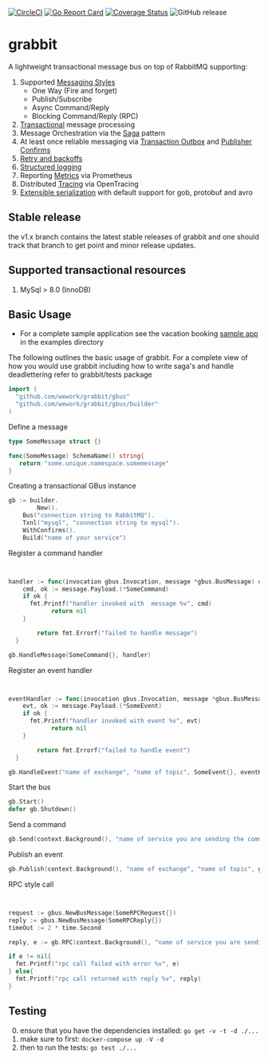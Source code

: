 
[![CircleCI](https://circleci.com/gh/wework/grabbit.svg?style=svg)](https://circleci.com/gh/wework/grabbit)
[![Go Report Card](https://goreportcard.com/badge/github.com/wework/grabbit)](https://goreportcard.com/report/github.com/wework/grabbit)
[![Coverage Status](https://coveralls.io/repos/github/wework/grabbit/badge.svg?branch=master)](https://coveralls.io/github/wework/grabbit?branch=master)
![GitHub release](https://img.shields.io/github/release/wework/grabbit.svg)



# grabbit

A lightweight transactional message bus on top of RabbitMQ supporting:

1) Supported [Messaging Styles](https://github.com/wework/grabbit/blob/master/docs/MESSAGING.md) 
    - One Way (Fire and forget)
    - Publish/Subscribe
    - Async Command/Reply
    - Blocking Command/Reply (RPC)
2) [Transactional](https://github.com/wework/grabbit/blob/master/docs/TX.md) message processing
3) Message Orchestration via the [Saga](https://github.com/wework/grabbit/blob/master/docs/SAGA.md) pattern
4) At least once reliable messaging via [Transaction Outbox](https://github.com/wework/grabbit/blob/master/docs/OUTBOX.md) and [Publisher Confirms](https://github.com/wework/grabbit/blob/master/docs/OUTBOX.md)
5) [Retry and backoffs](https://github.com/wework/grabbit/blob/master/docs/RETRY.md)
6) [Structured logging](https://github.com/wework/grabbit/blob/master/docs/LOGGING.md)
7) Reporting [Metrics](https://github.com/wework/grabbit/blob/master/docs/METRICS.md) via Prometheus
8) Distributed [Tracing](https://github.com/wework/grabbit/blob/master/docs/TRACING.md) via OpenTracing
9) [Extensible serialization](https://github.com/wework/grabbit/blob/master/docs/SERIALIZATION.md) with default support for gob, protobuf and avro

## Stable release
the v1.x branch contains the latest stable releases of grabbit and one should track that branch to get point and minor release updates.

## Supported transactional resources
1) MySql > 8.0 (InnoDB)

## Basic Usage

- For a complete sample application see the vacation booking [sample app](https://github.com/wework/grabbit/blob/master/examples/vacation_app) in the examples directory

The following outlines the basic usage of grabbit.
For a complete view of how you would use grabbit including how to write saga's and handle deadlettering refer to grabbit/tests package


```Go
import (
  "github.com/wework/grabbit/gbus"
  "github.com/wework/grabbit/gbus/builder"
)

```
Define a message

```Go
type SomeMessage struct {}

func(SomeMessage) SchemaName() string{
   return "some.unique.namespace.somemessage"
}

```

Creating a transactional GBus instance
```Go
gb := builder.
        New().
    Bus("connection string to RabbitMQ").
    Txnl("mysql", "connection string to mysql").
    WithConfirms().
    Build("name of your service")

```
Register a command handler

```Go


handler := func(invocation gbus.Invocation, message *gbus.BusMessage) error{
    cmd, ok := message.Payload.(*SomeCommand)
    if ok {
      fmt.Printf("handler invoked with  message %v", cmd)
            return nil
    }

        return fmt.Errorf("failed to handle message")
  }

gb.HandleMessage(SomeCommand{}, handler)
```
Register an event handler

```Go


eventHandler := func(invocation gbus.Invocation, message *gbus.BusMessage) {
    evt, ok := message.Payload.(*SomeEvent)
    if ok {
      fmt.Printf("handler invoked with event %v", evt)
            return nil
    }

        return fmt.Errorf("failed to handle event")
  }

gb.HandleEvent("name of exchange", "name of topic", SomeEvent{}, eventHandler)

```

Start the bus
```Go
gb.Start()
defer gb.Shutdown()
```

Send a command
```Go
gb.Send(context.Background(), "name of service you are sending the command to", gbus.NewBusMessage(SomeCommand{}))
```
Publish an event
```Go
gb.Publish(context.Background(), "name of exchange", "name of topic", gbus.NewBusMessage(SomeEvent{}))
```

RPC style call
```Go


request := gbus.NewBusMessage(SomeRPCRequest{})
reply := gbus.NewBusMessage(SomeRPCReply{})
timeOut := 2 * time.Second

reply, e := gb.RPC(context.Background(), "name of service you are sending the request to", request, reply, timeOut)

if e != nil{
  fmt.Printf("rpc call failed with error %v", e)
} else{
  fmt.Printf("rpc call returned with reply %v", reply)
}

```

## Testing

0) ensure that you have the dependencies installed: `go get -v -t -d ./...`
1) make sure to first: `docker-compose up -V -d`
2) then to run the tests: `go test ./...`
